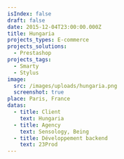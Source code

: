 ```yaml
---
isIndex: false
draft: false
date: 2015-12-04T23:00:00.000Z
title: Hungaria
projects_types: E-commerce
projects_solutions:
  - Prestashop
projects_tags:
  - Smarty
  - Stylus
image:
  src: /images/uploads/hungaria.png
  screenshot: true
place: Paris, France
datas:
  - title: Client
    text: Hungaria
  - title: Agency
    text: Sensology, Being
  - title: Développement backend
    text: 23Prod
---
```

